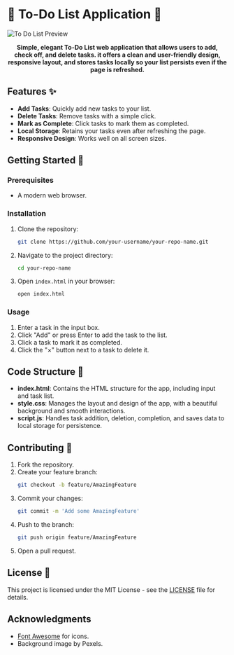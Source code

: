 <div class="container">
    <h1>🔐 To-Do List Application 📝</h1>

  <div class="preview">
        <img src="https://i.ibb.co/1ZxHJPT/image-6.png" alt="To Do List Preview">
    </div>
    <p align="center"><strong>Simple, elegant To-Do List web application that allows users to add, check off, and delete tasks. it offers a clean and user-friendly design, responsive layout, and stores tasks locally so your list persists even if the page is refreshed.</strong></p>

## Features ✨
- **Add Tasks**: Quickly add new tasks to your list.
- **Delete Tasks**: Remove tasks with a simple click.
- **Mark as Complete**: Click tasks to mark them as completed.
- **Local Storage**: Retains your tasks even after refreshing the page.
- **Responsive Design**: Works well on all screen sizes.

## Getting Started 🚀

### Prerequisites
- A modern web browser.

### Installation
1. Clone the repository:
   ```bash
   git clone https://github.com/your-username/your-repo-name.git
   ```
2. Navigate to the project directory:
   ```bash
   cd your-repo-name
   ```
3. Open `index.html` in your browser:
   ```bash
   open index.html
   ```

### Usage
1. Enter a task in the input box.
2. Click "Add" or press Enter to add the task to the list.
3. Click a task to mark it as completed.
4. Click the "×" button next to a task to delete it.

## Code Structure 🧩

- **index.html**: Contains the HTML structure for the app, including input and task list.
- **style.css**: Manages the layout and design of the app, with a beautiful background and smooth interactions.
- **script.js**: Handles task addition, deletion, completion, and saves data to local storage for persistence.

## Contributing 🤝
1. Fork the repository.
2. Create your feature branch:
   ```bash
   git checkout -b feature/AmazingFeature
   ```
3. Commit your changes:
   ```bash
   git commit -m 'Add some AmazingFeature'
   ```
4. Push to the branch:
   ```bash
   git push origin feature/AmazingFeature
   ```
5. Open a pull request.

## License 📄
This project is licensed under the MIT License - see the [LICENSE](LICENSE) file for details.

## Acknowledgments
- [Font Awesome](https://fontawesome.com) for icons.
- Background image by Pexels.


